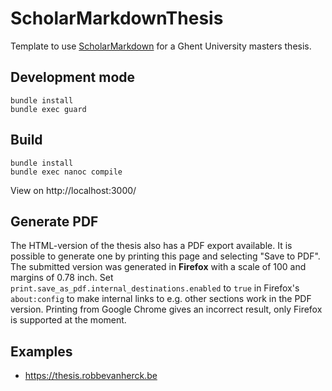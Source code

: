 # ScholarMarkdownThesis

Template to use [ScholarMarkdown][scholarmarkdown] for a Ghent University
masters thesis.

## Development mode

```
bundle install
bundle exec guard
```

## Build

```
bundle install
bundle exec nanoc compile
```

View on http://localhost:3000/


[scholarmarkdown]: https://github.com/rubensworks/ScholarMarkdown/

## Generate PDF

The HTML-version of the thesis also has a PDF export available. It is possible
to generate one by printing this page and selecting "Save to PDF".  The
submitted version was generated in **Firefox** with a scale of 100 and margins of
0.78 inch.
Set `print.save_as_pdf.internal_destinations.enabled` to `true` in
Firefox's `about:config` to make internal links to e.g. other sections work in
the PDF version.
Printing from Google Chrome gives an incorrect result, only Firefox is supported
at the moment.

## Examples

- https://thesis.robbevanherck.be
